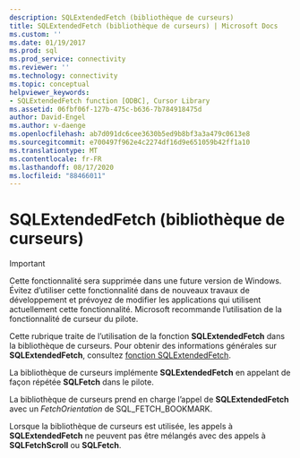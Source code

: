 ```yaml
---
description: SQLExtendedFetch (bibliothèque de curseurs)
title: SQLExtendedFetch (bibliothèque de curseurs) | Microsoft Docs
ms.custom: ''
ms.date: 01/19/2017
ms.prod: sql
ms.prod_service: connectivity
ms.reviewer: ''
ms.technology: connectivity
ms.topic: conceptual
helpviewer_keywords:
- SQLExtendedFetch function [ODBC], Cursor Library
ms.assetid: 06fbf06f-127b-475c-b636-7b784918475d
author: David-Engel
ms.author: v-daenge
ms.openlocfilehash: ab7d091dc6cee3630b5ed9b8bf3a3a479c0613e8
ms.sourcegitcommit: e700497f962e4c2274df16d9e651059b42ff1a10
ms.translationtype: MT
ms.contentlocale: fr-FR
ms.lasthandoff: 08/17/2020
ms.locfileid: "88466011"
---
```

# <a name="sqlextendedfetch-cursor-library"></a>SQLExtendedFetch (bibliothèque de curseurs)
> [!IMPORTANT]  
>  Cette fonctionnalité sera supprimée dans une future version de Windows. Évitez d’utiliser cette fonctionnalité dans de nouveaux travaux de développement et prévoyez de modifier les applications qui utilisent actuellement cette fonctionnalité. Microsoft recommande l’utilisation de la fonctionnalité de curseur du pilote.  
  
 Cette rubrique traite de l’utilisation de la fonction **SQLExtendedFetch** dans la bibliothèque de curseurs. Pour obtenir des informations générales sur **SQLExtendedFetch**, consultez [fonction SQLExtendedFetch](../../../odbc/reference/syntax/sqlextendedfetch-function.md).  
  
 La bibliothèque de curseurs implémente **SQLExtendedFetch** en appelant de façon répétée **SQLFetch** dans le pilote.  
  
 La bibliothèque de curseurs prend en charge l’appel de **SQLExtendedFetch** avec un *FetchOrientation* de SQL_FETCH_BOOKMARK.  
  
 Lorsque la bibliothèque de curseurs est utilisée, les appels à **SQLExtendedFetch** ne peuvent pas être mélangés avec des appels à **SQLFetchScroll** ou **SQLFetch**.
